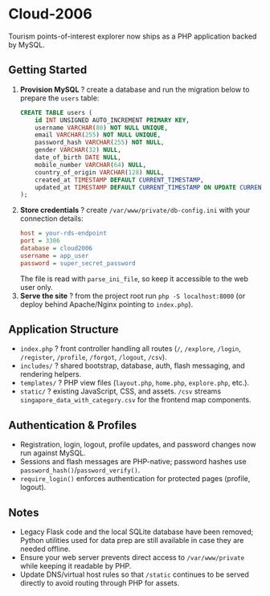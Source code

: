 # Cloud-2006

Tourism points-of-interest explorer now ships as a PHP application backed by MySQL.

## Getting Started

1. **Provision MySQL** ? create a database and run the migration below to prepare the `users` table:
   ```sql
   CREATE TABLE users (
       id INT UNSIGNED AUTO_INCREMENT PRIMARY KEY,
       username VARCHAR(80) NOT NULL UNIQUE,
       email VARCHAR(255) NOT NULL UNIQUE,
       password_hash VARCHAR(255) NOT NULL,
       gender VARCHAR(32) NULL,
       date_of_birth DATE NULL,
       mobile_number VARCHAR(64) NULL,
       country_of_origin VARCHAR(128) NULL,
       created_at TIMESTAMP DEFAULT CURRENT_TIMESTAMP,
       updated_at TIMESTAMP DEFAULT CURRENT_TIMESTAMP ON UPDATE CURRENT_TIMESTAMP
   );
   ```
2. **Store credentials** ? create `/var/www/private/db-config.ini` with your connection details:
   ```ini
   host = your-rds-endpoint
   port = 3306
   database = cloud2006
   username = app_user
   password = super_secret_password
   ```
   The file is read with `parse_ini_file`, so keep it accessible to the web user only.
3. **Serve the site** ? from the project root run `php -S localhost:8000` (or deploy behind Apache/Nginx pointing to `index.php`).

## Application Structure

- `index.php` ? front controller handling all routes (`/`, `/explore`, `/login`, `/register`, `/profile`, `/forgot`, `/logout`, `/csv`).
- `includes/` ? shared bootstrap, database, auth, flash messaging, and rendering helpers.
- `templates/` ? PHP view files (`layout.php`, `home.php`, `explore.php`, etc.).
- `static/` ? existing JavaScript, CSS, and assets. `/csv` streams `singapore_data_with_category.csv` for the frontend map components.

## Authentication & Profiles

- Registration, login, logout, profile updates, and password changes now run against MySQL.
- Sessions and flash messages are PHP-native; password hashes use `password_hash()`/`password_verify()`.
- `require_login()` enforces authentication for protected pages (profile, logout).

## Notes

- Legacy Flask code and the local SQLite database have been removed; Python utilities used for data prep are still available in case they are needed offline.
- Ensure your web server prevents direct access to `/var/www/private` while keeping it readable by PHP.
- Update DNS/virtual host rules so that `/static` continues to be served directly to avoid routing through PHP for assets.
